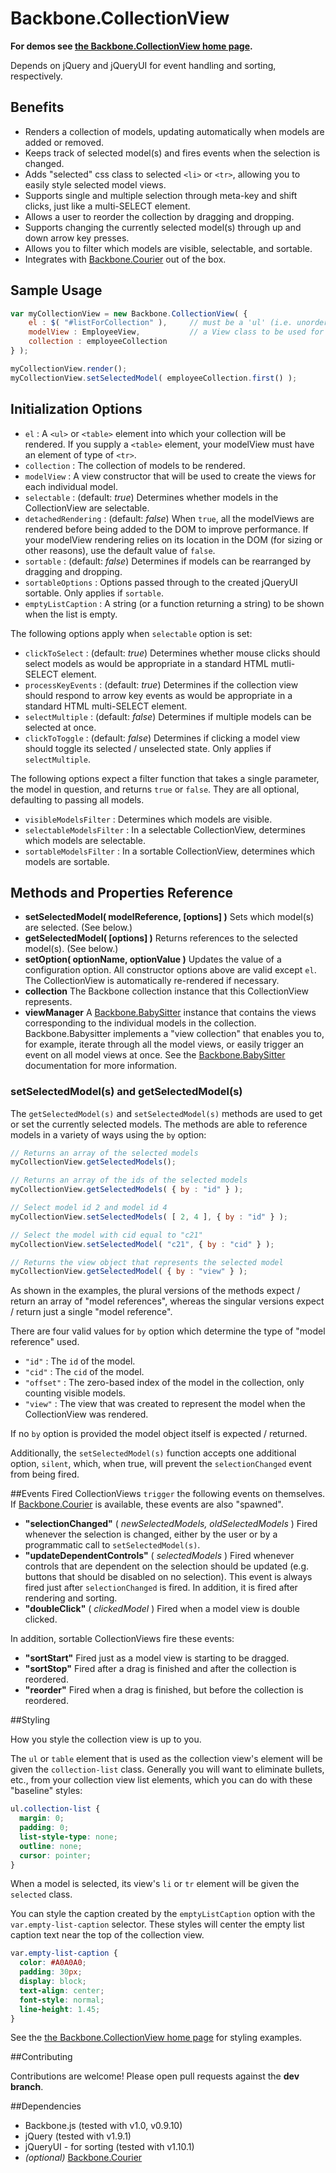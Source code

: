 # Backbone.CollectionView

__For demos see [the Backbone.CollectionView home page](http://rotundasoftware.github.com/backbone.collectionView/).__

Depends on jQuery and jQueryUI for event handling and sorting, respectively.

## Benefits

* Renders a collection of models, updating automatically when models are added or removed.
* Keeps track of selected model(s) and fires events when the selection is changed.
* Adds "selected" css class to selected `<li>` or `<tr>`, allowing you to easily style selected model views.
* Supports single and multiple selection through meta-key and shift clicks, just like a multi-SELECT element.
* Allows a user to reorder the collection by dragging and dropping.
* Supports changing the currently selected model(s) through up and down arrow key presses.
* Allows you to filter which models are visible, selectable, and sortable.
* Integrates with [Backbone.Courier](https://github.com/rotundasoftware/backbone.courier) out of the box.

## Sample Usage
```javascript
var myCollectionView = new Backbone.CollectionView( {
	el : $( "#listForCollection" ),		// must be a 'ul' (i.e. unordered list) or 'table' element
	modelView : EmployeeView,			// a View class to be used for rendering each model in the collection
	collection : employeeCollection
} );

myCollectionView.render();
myCollectionView.setSelectedModel( employeeCollection.first() );
```

## Initialization Options
* `el` : A `<ul>` or `<table>` element into which your collection will be rendered. If you supply a `<table>` element, your modelView must have an element of type of `<tr>`.
* `collection` : The collection of models to be rendered.
* `modelView` : A view constructor that will be used to create the views for each individual model.
* `selectable` : (default: _true_) Determines whether models in the CollectionView are selectable.
* `detachedRendering` : (default: _false_) When `true`, all the modelViews are rendered before being added to the DOM to improve performance. If your modelView rendering relies on its location in the DOM (for sizing or other reasons), use the default value of `false`.
* `sortable` : (default: _false_) Determines if models can be rearranged by dragging and dropping.
* `sortableOptions` : Options passed through to the created jQueryUI sortable.  Only applies if `sortable`.
* `emptyListCaption` : A string (or a function returning a string) to be shown when the list is empty.

The following options apply when `selectable` option is set:

* `clickToSelect` : (default: _true_) Determines whether mouse clicks should select models as would be appropriate in a standard HTML mutli-SELECT element.
* `processKeyEvents` : (default: _true_) Determines if the collection view should respond to arrow key events as would be appropriate in a standard HTML multi-SELECT element.
* `selectMultiple` : (default: _false_) Determines if multiple models can be selected at once.
* `clickToToggle` : (default: _false_) Determines if clicking a model view should toggle its selected / unselected state. Only applies if `selectMultiple`.

The following options expect a filter function that takes a single parameter, the model in question, and returns `true` or `false`. They are all optional, defaulting to passing all models.
* `visibleModelsFilter` : Determines which models are visible. 
* `selectableModelsFilter` : In a selectable CollectionView, determines which models are selectable.
* `sortableModelsFilter` : In a sortable CollectionView, determines which models are sortable.

## <a name="api"></a>Methods and Properties Reference

* __setSelectedModel( modelReference, [options] )__ Sets which model(s) are selected. (See below.)
* __getSelectedModel( [options] )__ Returns references to the selected model(s). (See below.)
* __setOption( optionName, optionValue )__ Updates the value of a configuration option.  All constructor options above are valid except `el`.  The CollectionView is automatically re-rendered if necessary.
* __collection__ The Backbone collection instance that this CollectionView represents.
* __viewManager__ A [Backbone.BabySitter](https://github.com/marionettejs/backbone.babysitter) instance that contains the views corresponding to the individual models in the collection. Backbone.Babysitter implements a "view collection" that enables you to, for example, iterate through all the model views, or easily trigger an event on all model views at once. See the [Backbone.BabySitter](https://github.com/marionettejs/backbone.babysitter) documentation for more information.


### <a name="setSelectedModel"></a>setSelectedModel(s) and getSelectedModel(s)

The `getSelectedModel(s)` and `setSelectedModel(s)` methods are used to get or set the currently selected models. The methods are able to reference models in a variety of ways using the `by` option:

```javascript
// Returns an array of the selected models
myCollectionView.getSelectedModels();

// Returns an array of the ids of the selected models
myCollectionView.getSelectedModels( { by : "id" } );

// Select model id 2 and model id 4
myCollectionView.setSelectedModels( [ 2, 4 ], { by : "id" } );

// Select the model with cid equal to "c21"
myCollectionView.setSelectedModel( "c21", { by : "cid" } );

// Returns the view object that represents the selected model
myCollectionView.getSelectedModel( { by : "view" } );
```

As shown in the examples, the plural versions of the methods expect / return an array of "model references", whereas the singular versions expect / return just a single "model reference".

There are four valid values for `by` option which determine the type of "model reference" used.
* `"id"` : The `id` of the model.
* `"cid"` : The `cid` of the model.
* `"offset"` : The zero-based index of the model in the collection, only counting visible models.
* `"view"` : The view that was created to represent the model when the CollectionView was rendered.

If no `by` option is provided the model object itself is expected / returned.

Additionally, the `setSelectedModel(s)` function accepts one additional option, `silent`, which, when true, will prevent the `selectionChanged` event from being fired.

##Events Fired
CollectionViews `trigger` the following events on themselves. If [Backbone.Courier](https://github.com/rotundasoftware/backbone.courier)
 is available, these events are also "spawned".
* __"selectionChanged"__ ( _newSelectedModels, oldSelectedModels_ )  Fired whenever the selection is changed, either by the user or by a programmatic call to `setSelectedModel(s)`.
* __"updateDependentControls"__ ( _selectedModels_ ) Fired whenever controls that are dependent on the selection should be updated (e.g. buttons that should be disabled on no selection). This event is always fired just after `selectionChanged` is fired. In addition, it is fired after rendering and sorting.
* __"doubleClick"__ ( _clickedModel_ ) Fired when a model view is double clicked.

In addition, sortable CollectionViews fire these events:

* __"sortStart"__  Fired just as a model view is starting to be dragged.
* __"sortStop"__  Fired after a drag is finished and after the collection is reordered.
* __"reorder"__  Fired when a drag is finished, but before the collection is reordered.

##Styling

How you style the collection view is up to you.

The `ul` or `table` element that is used as the collection view's element will be given the `collection-list` class. Generally you will want to eliminate bullets, etc., from your collection view list elements, which you can do with these "baseline" styles:

```css
ul.collection-list {
  margin: 0;
  padding: 0;
  list-style-type: none;
  outline: none;
  cursor: pointer;
}
```

When a model is selected, its view's `li` or `tr` element will be given the `selected` class.

You can style the caption created by the `emptyListCaption` option with the `var.empty-list-caption` selector. These styles will center the empty list caption text near the top of the collection view.

```css
var.empty-list-caption {
  color: #A0A0A0;
  padding: 30px;
  display: block;
  text-align: center;
  font-style: normal;
  line-height: 1.45;
}
```

See the [the Backbone.CollectionView home page](http://rotundasoftware.github.com/backbone.collectionView/) for styling examples.

##Contributing

Contributions are welcome!  Please open pull requests against the __dev branch__.

##Dependencies
* Backbone.js (tested with v1.0, v0.9.10)
* jQuery (tested with v1.9.1)
* jQueryUI - for sorting (tested with v1.10.1)
* _(optional)_ [Backbone.Courier](https://github.com/rotundasoftware/backbone.courier)
